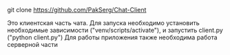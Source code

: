 git clone https://github.com/PakSerg/Chat-Client

Это клиентская часть чата. 
Для запуска необходимо установить необходимые зависимости ("venv/scripts/activate"), 
и запустить client.py ("python client.py")
Для работы приложения также необходима работа серверной части